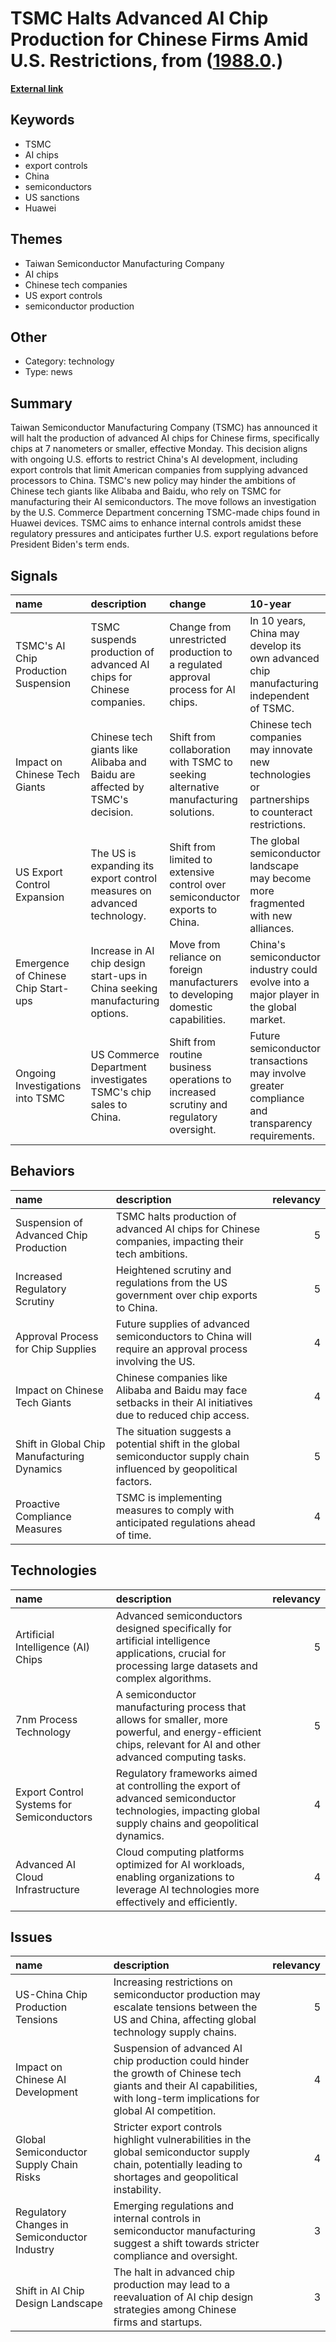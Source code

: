 # __TSMC Halts Advanced AI Chip Production for Chinese Firms Amid U.S. Restrictions__, from ([1988.0](https://kghosh.substack.com/p/1988.0).)

__[External link](https://arstechnica.com/tech-policy/2024/11/tsmc-will-stop-making-7-nm-chips-for-chinese-customers/)__



## Keywords

* TSMC
* AI chips
* export controls
* China
* semiconductors
* US sanctions
* Huawei

## Themes

* Taiwan Semiconductor Manufacturing Company
* AI chips
* Chinese tech companies
* US export controls
* semiconductor production

## Other

* Category: technology
* Type: news

## Summary

Taiwan Semiconductor Manufacturing Company (TSMC) has announced it will halt the production of advanced AI chips for Chinese firms, specifically chips at 7 nanometers or smaller, effective Monday. This decision aligns with ongoing U.S. efforts to restrict China's AI development, including export controls that limit American companies from supplying advanced processors to China. TSMC's new policy may hinder the ambitions of Chinese tech giants like Alibaba and Baidu, who rely on TSMC for manufacturing their AI semiconductors. The move follows an investigation by the U.S. Commerce Department concerning TSMC-made chips found in Huawei devices. TSMC aims to enhance internal controls amidst these regulatory pressures and anticipates further U.S. export regulations before President Biden's term ends.

## Signals

| name                                 | description                                                                  | change                                                                                 | 10-year                                                                                          | driving-force                                                                              |   relevancy |
|:-------------------------------------|:-----------------------------------------------------------------------------|:---------------------------------------------------------------------------------------|:-------------------------------------------------------------------------------------------------|:-------------------------------------------------------------------------------------------|------------:|
| TSMC's AI Chip Production Suspension | TSMC suspends production of advanced AI chips for Chinese companies.         | Change from unrestricted production to a regulated approval process for AI chips.      | In 10 years, China may develop its own advanced chip manufacturing independent of TSMC.          | US geopolitical tensions and export controls influence semiconductor supply chains.        |           4 |
| Impact on Chinese Tech Giants        | Chinese tech giants like Alibaba and Baidu are affected by TSMC's decision.  | Shift from collaboration with TSMC to seeking alternative manufacturing solutions.     | Chinese tech companies may innovate new technologies or partnerships to counteract restrictions. | Desire for self-sufficiency in semiconductor technology amid international pressures.      |           4 |
| US Export Control Expansion          | The US is expanding its export control measures on advanced technology.      | Shift from limited to extensive control over semiconductor exports to China.           | The global semiconductor landscape may become more fragmented with new alliances.                | National security concerns drive stricter regulations on high-tech exports.                |           5 |
| Emergence of Chinese Chip Start-ups  | Increase in AI chip design start-ups in China seeking manufacturing options. | Move from reliance on foreign manufacturers to developing domestic capabilities.       | China's semiconductor industry could evolve into a major player in the global market.            | Pressure to innovate and create local alternatives to foreign technology.                  |           3 |
| Ongoing Investigations into TSMC     | US Commerce Department investigates TSMC's chip sales to China.              | Shift from routine business operations to increased scrutiny and regulatory oversight. | Future semiconductor transactions may involve greater compliance and transparency requirements.  | Regulatory bodies responding to national security concerns regarding technology transfers. |           4 |

## Behaviors

| name                                        | description                                                                                                           |   relevancy |
|:--------------------------------------------|:----------------------------------------------------------------------------------------------------------------------|------------:|
| Suspension of Advanced Chip Production      | TSMC halts production of advanced AI chips for Chinese companies, impacting their tech ambitions.                     |           5 |
| Increased Regulatory Scrutiny               | Heightened scrutiny and regulations from the US government over chip exports to China.                                |           5 |
| Approval Process for Chip Supplies          | Future supplies of advanced semiconductors to China will require an approval process involving the US.                |           4 |
| Impact on Chinese Tech Giants               | Chinese companies like Alibaba and Baidu may face setbacks in their AI initiatives due to reduced chip access.        |           4 |
| Shift in Global Chip Manufacturing Dynamics | The situation suggests a potential shift in the global semiconductor supply chain influenced by geopolitical factors. |           5 |
| Proactive Compliance Measures               | TSMC is implementing measures to comply with anticipated regulations ahead of time.                                   |           4 |

## Technologies

| name                                      | description                                                                                                                                                   |   relevancy |
|:------------------------------------------|:--------------------------------------------------------------------------------------------------------------------------------------------------------------|------------:|
| Artificial Intelligence (AI) Chips        | Advanced semiconductors designed specifically for artificial intelligence applications, crucial for processing large datasets and complex algorithms.         |           5 |
| 7nm Process Technology                    | A semiconductor manufacturing process that allows for smaller, more powerful, and energy-efficient chips, relevant for AI and other advanced computing tasks. |           5 |
| Export Control Systems for Semiconductors | Regulatory frameworks aimed at controlling the export of advanced semiconductor technologies, impacting global supply chains and geopolitical dynamics.       |           4 |
| Advanced AI Cloud Infrastructure          | Cloud computing platforms optimized for AI workloads, enabling organizations to leverage AI technologies more effectively and efficiently.                    |           4 |

## Issues

| name                                         | description                                                                                                                                                                |   relevancy |
|:---------------------------------------------|:---------------------------------------------------------------------------------------------------------------------------------------------------------------------------|------------:|
| US-China Chip Production Tensions            | Increasing restrictions on semiconductor production may escalate tensions between the US and China, affecting global technology supply chains.                             |           5 |
| Impact on Chinese AI Development             | Suspension of advanced AI chip production could hinder the growth of Chinese tech giants and their AI capabilities, with long-term implications for global AI competition. |           4 |
| Global Semiconductor Supply Chain Risks      | Stricter export controls highlight vulnerabilities in the global semiconductor supply chain, potentially leading to shortages and geopolitical instability.                |           4 |
| Regulatory Changes in Semiconductor Industry | Emerging regulations and internal controls in semiconductor manufacturing suggest a shift towards stricter compliance and oversight.                                       |           3 |
| Shift in AI Chip Design Landscape            | The halt in advanced chip production may lead to a reevaluation of AI chip design strategies among Chinese firms and startups.                                             |           3 |